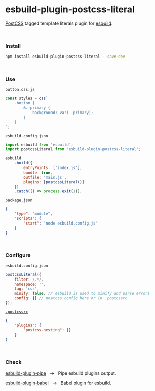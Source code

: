 # esbuild-plugin-postcss-literal

[PostCSS](https://github.com/postcss/postcss) tagged template literals plugin for [esbuild](https://github.com/evanw/esbuild).

<br>

### Install

```zsh
npm install esbuild-plugin-postcss-literal --save-dev
```

<br>

### Use

`button.css.js`

```js
const styles = css`
    .button {
        &.-primary {
            background: var(--primary);
        }
    }
`;
```

`esbuild.config.json`

```js
import esbuild from 'esbuild';
import postcssLiteral from 'esbuild-plugin-postcss-literal';

esbuild
    .build({
        entryPoints: ['index.js'],
        bundle: true,
        outfile: 'main.js',
        plugins: [postcssLiteral()]
    })
    .catch(() => process.exit(1));
```

`package.json`

```json
{
    "type": "module",
    "scripts": {
        "start": "node esbuild.config.js"
    }
}
```

<br>

### Configure

`esbuild.config.json`

```js
postcssLiteral({
    filter: /.*/,
    namespace: '',
    tag: 'css',
    minify: false, // esbuild is used to minify and parse errors
    config: {} // postcss config here or in .postcssrc
});
```

[`.postcssrc`](https://github.com/postcss/postcss-load-config)

```json
{
    "plugins": {
        "postcss-nesting": {}
    }
}
```

<br>

### Check

[esbuild-plugin-pipe](https://github.com/nativew/esbuild-plugin-pipe) &nbsp; → &nbsp; Pipe esbuild plugins output.

[esbuild-plugin-babel](https://github.com/nativew/esbuild-plugin-babel) &nbsp; → &nbsp; Babel plugin for esbuild.

<br>
